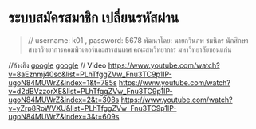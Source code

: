 # ระบบสมัครสมาชิก เปลี่ยนรหัสผ่าน 
> // username: k01 , password: 5678
> พัฒนาโดย: นายกวินภพ ชมนิกร
> นักศึกษาสาขาวิทยาการคอมพิวเตอร์และสารสนเทศ
> คณะสหวิทยาการ มหาวิทยาลัยขอนแก่น

//อ้างอิง
[google](https://github.com/ohmiler/register-login-php-)
[google](https://github.com/codingWithElias/PHP-Profile-System-Change-Password)
// Video
https://www.youtube.com/watch?v=8aEznmj40sc&list=PLhTfggZVw_Fnu3TC9p1IP-ugoN84MUWrZ&index=1&t=785s
https://www.youtube.com/watch?v=d2dBVzzorXE&list=PLhTfggZVw_Fnu3TC9p1IP-ugoN84MUWrZ&index=2&t=308s
https://www.youtube.com/watch?v=yZrp8RpWVXU&list=PLhTfggZVw_Fnu3TC9p1IP-ugoN84MUWrZ&index=3&t=609s
